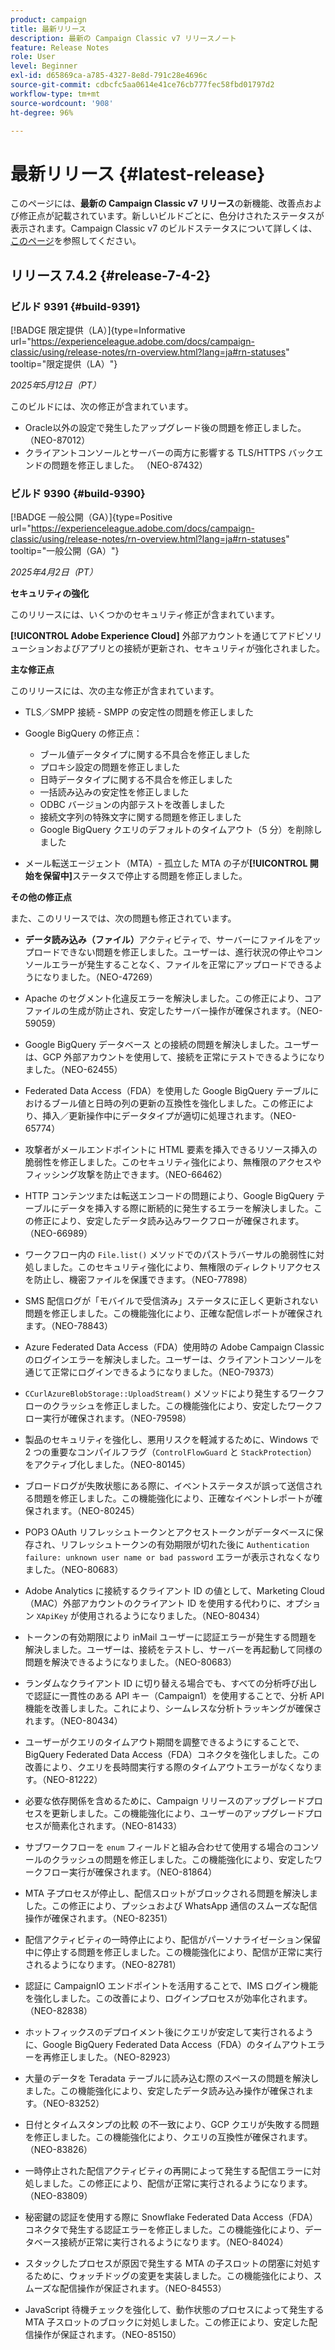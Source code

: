 ```yaml
---
product: campaign
title: 最新リリース
description: 最新の Campaign Classic v7 リリースノート
feature: Release Notes
role: User
level: Beginner
exl-id: d65869ca-a785-4327-8e8d-791c28e4696c
source-git-commit: cdbcfc5aa0614e41ce76cb777fec58fbd01797d2
workflow-type: tm+mt
source-wordcount: '908'
ht-degree: 96%

---
```


# 最新リリース {#latest-release}

このページには、**最新の Campaign Classic v7 リリース**&#x200B;の新機能、改善点および修正点が記載されています。新しいビルドごとに、色分けされたステータスが表示されます。Campaign Classic v7 のビルドステータスについて詳しくは、[このページ](rn-overview.md)を参照してください。

## リリース 7.4.2  {#release-7-4-2}

### ビルド 9391 {#build-9391}

[!BADGE 限定提供（LA）]{type=Informative url="https://experienceleague.adobe.com/docs/campaign-classic/using/release-notes/rn-overview.html?lang=ja#rn-statuses" tooltip="限定提供（LA）"}

_2025年5月12日（PT）_

このビルドには、次の修正が含まれています。

* Oracle以外の設定で発生したアップグレード後の問題を修正しました。 （NEO-87012）
* クライアントコンソールとサーバーの両方に影響する TLS/HTTPS バックエンドの問題を修正しました。 （NEO-87432）

### ビルド 9390 {#build-9390}

[!BADGE 一般公開（GA）]{type=Positive url="https://experienceleague.adobe.com/docs/campaign-classic/using/release-notes/rn-overview.html?lang=ja#rn-statuses" tooltip="一般公開（GA）"}

_2025年4月2日（PT）_

<!--
### Compatibility updates {#comp-7-4-2}

This release comes with the following compatibility updates:

* JQuery library update: fixes multiple UI issues (reports, web apps)
* PostgreSQL 15 and 16

-->

**セキュリティの強化**

このリリースには、いくつかのセキュリティ修正が含まれています。

**[!UICONTROL Adobe Experience Cloud]** 外部アカウントを通じてアドビソリューションおよびアプリとの接続が更新され、セキュリティが強化されました。

**主な修正点**

このリリースには、次の主な修正が含まれています。

* TLS／SMPP 接続 - SMPP の安定性の問題を修正しました

* Google BigQuery の修正点：

   * ブール値データタイプに関する不具合を修正しました
   * プロキシ設定の問題を修正しました
   * 日時データタイプに関する不具合を修正しました
   * 一括読み込みの安定性を修正しました
   * ODBC バージョンの内部テストを改善しました
   * 接続文字列の特殊文字に関する問題を修正しました
   * Google BigQuery クエリのデフォルトのタイムアウト（5 分）を削除しました

* メール転送エージェント（MTA）- 孤立した MTA の子が&#x200B;**[!UICONTROL 開始を保留中]**&#x200B;ステータスで停止する問題を修正しました。


**その他の修正点**

また、このリリースでは、次の問題も修正されています。

* **データ読み込み（ファイル）**&#x200B;アクティビティで、サーバーにファイルをアップロードできない問題を修正しました<!--after an upgrade to version 8.3.8-->。ユーザーは、進行状況の停止やコンソールエラーが発生することなく、ファイルを正常にアップロードできるようになりました。（NEO-47269）

* Apache <!--following an upgrade to Adobe Campaign Classic 7.2.2 build 9349--> のセグメント化違反エラーを解決しました。この修正により、コアファイルの生成が防止され、安定したサーバー操作が確保されます。（NEO-59059）

* Google BigQuery データベース <!--after upgrading to version 7.3.3 build 9359--> との接続の問題を解決しました。ユーザーは、GCP 外部アカウントを使用して、接続を正常にテストできるようになりました。（NEO-62455）

* Federated Data Access（FDA）を使用した Google BigQuery テーブルにおけるブール値と日時の列の更新の互換性を強化しました。この修正により、挿入／更新操作中にデータタイプが適切に処理されます。（NEO-65774）

* 攻撃者がメールエンドポイントに HTML 要素を挿入できるリソース挿入の脆弱性を修正しました。このセキュリティ強化により、無権限のアクセスやフィッシング攻撃を防止できます。（NEO-66462）

* HTTP コンテンツまたは転送エンコードの問題により、Google BigQuery テーブルにデータを挿入する際に断続的に発生するエラーを解決しました。この修正により、安定したデータ読み込みワークフローが確保されます。（NEO-66989）

* ワークフロー内の `File.list()` メソッドでのパストラバーサルの脆弱性に対処しました。このセキュリティ強化により、無権限のディレクトリアクセスを防止し、機密ファイルを保護できます。（NEO-77898）

* SMS 配信ログが「モバイルで受信済み」ステータスに正しく更新されない問題を修正しました。この機能強化により、正確な配信レポートが確保されます。（NEO-78843）

* Azure Federated Data Access（FDA）使用時の Adobe Campaign Classic のログインエラーを解決しました。ユーザーは、クライアントコンソールを通じて正常にログインできるようになりました。（NEO-79373）

* `CCurlAzureBlobStorage::UploadStream()` メソッドにより発生するワークフローのクラッシュを修正しました。この機能強化により、安定したワークフロー実行が確保されます。（NEO-79598）

* 製品のセキュリティを強化し、悪用リスクを軽減するために、Windows で 2 つの重要なコンパイルフラグ（`ControlFlowGuard` と `StackProtection`）をアクティブ化しました。（NEO-80145）

* ブロードログが失敗状態にある際に、イベントステータスが誤って送信される問題を修正しました。この機能強化により、正確なイベントレポートが確保されます。（NEO-80245）

* POP3 OAuth リフレッシュトークンとアクセストークンがデータベースに保存され、リフレッシュトークンの有効期限が切れた後に `Authentication failure: unknown user name or bad password` エラーが表示されなくなりました。（NEO-80683）

* Adobe Analytics に接続するクライアント ID の値として、Marketing Cloud（MAC）外部アカウントのクライアント ID を使用する代わりに、オプション `XApiKey` が使用されるようになりました。（NEO-80434）

* トークンの有効期限により inMail ユーザーに認証エラーが発生する問題を解決しました。ユーザーは、接続をテストし、サーバーを再起動して同様の問題を解決できるようになりました。（NEO-80683）

* ランダムなクライアント ID に切り替える場合でも、すべての分析呼び出しで認証に一貫性のある API キー（Campaign1）を使用することで、分析 API 機能を改善しました。これにより、シームレスな分析トラッキングが確保されます。（NEO-80434）

* ユーザーがクエリのタイムアウト期間を調整できるようにすることで、BigQuery Federated Data Access（FDA）コネクタを強化しました。この改善により、クエリを長時間実行する際のタイムアウトエラーがなくなります。（NEO-81222）

* 必要な依存関係を含めるために、Campaign <!--7.4.1--> リリースのアップグレードプロセスを更新しました。この機能強化により、ユーザーのアップグレードプロセスが簡素化されます。（NEO-81433）

* サブワークフローを `enum` フィールドと組み合わせて使用する場合のコンソールのクラッシュの問題を修正しました。この機能強化により、安定したワークフロー実行が確保されます。（NEO-81864）

* MTA 子プロセスが停止し、配信スロットがブロックされる問題を解決しました。この修正により、プッシュおよび WhatsApp 通信のスムーズな配信操作が確保されます。（NEO-82351）

* 配信アクティビティの一時停止により、配信がパーソナライゼーション保留中に停止する問題を修正しました。この機能強化により、配信が正常に実行されるようになります。（NEO-82781）

* 認証に CampaignIO エンドポイントを活用することで、IMS ログイン機能を強化しました。この改善により、ログインプロセスが効率化されます。（NEO-82838）

* ホットフィックスのデプロイメント後にクエリが安定して実行されるように、Google BigQuery Federated Data Access（FDA）のタイムアウトエラーを再修正しました。（NEO-82923）

* 大量のデータを Teradata テーブルに読み込む際のスペースの問題を解決しました。この機能強化により、安定したデータ読み込み操作が確保されます。（NEO-83252）

* 日付とタイムスタンプの比較 <!--after upgrading to version 9383--> の不一致により、GCP クエリが失敗する問題を修正しました。この機能強化により、クエリの互換性が確保されます。（NEO-83826）

* 一時停止された配信アクティビティの再開によって発生する配信エラーに対処しました。この修正により、配信が正常に実行されるようになります。（NEO-83809）

* 秘密鍵の認証を使用する際に Snowflake Federated Data Access（FDA）コネクタで発生する認証エラーを修正しました。この機能強化により、データベース接続が正常に実行されるようになります。（NEO-84024）

* スタックしたプロセスが原因で発生する MTA の子スロットの閉塞に対処するために、ウォッチドッグの変更を実装しました。この機能強化により、スムーズな配信操作が保証されます。（NEO-84553）

* JavaScript 待機チェックを強化して、動作状態のプロセスによって発生する MTA 子スロットのブロックに対処しました。この修正により、安定した配信操作が保証されます。（NEO-85150）

